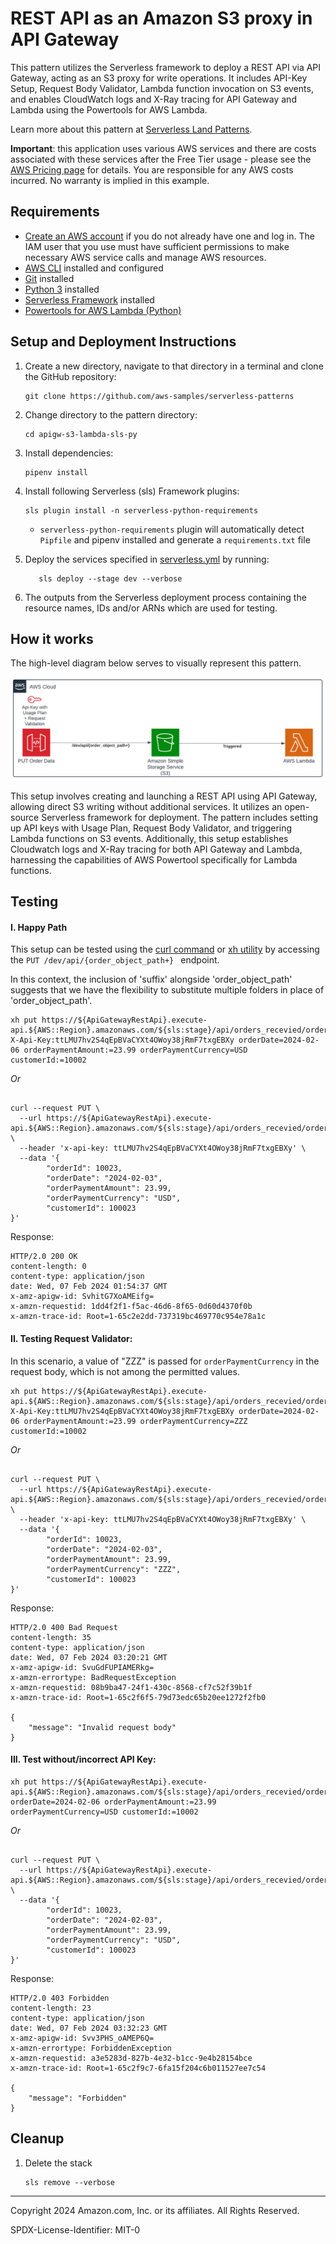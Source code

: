 # REST API as an Amazon S3 proxy in API Gateway

This pattern utilizes the Serverless framework to deploy a REST API via API Gateway, acting as an S3 proxy for write operations. 
It includes API-Key Setup, Request Body Validator, Lambda function invocation on S3 events, and enables CloudWatch logs and X-Ray tracing for API Gateway and Lambda using the Powertools for AWS Lambda.

Learn more about this pattern
at [Serverless Land Patterns](https://serverlessland.com/patterns/apigw-s3-lambda-sls-py).

**Important**: this application uses various AWS services and there are costs associated with these services after the Free
Tier usage - please see the [AWS Pricing page](https://aws.amazon.com/pricing/) for details. You are responsible for any
AWS costs incurred. No warranty is implied in this example.

## Requirements

* [Create an AWS account](https://portal.aws.amazon.com/gp/aws/developer/registration/index.html) if you do not already
  have one and log in. The IAM user that you use must have sufficient permissions to make necessary AWS service calls
  and manage AWS resources.
* [AWS CLI](https://docs.aws.amazon.com/cli/latest/userguide/install-cliv2.html) installed and configured
* [Git](https://git-scm.com/book/en/v2/Getting-Started-Installing-Git) installed
* [Python 3](https://www.python.org/downloads/) installed
* [Serverless Framework](https://www.serverless.com/framework/docs/getting-started) installed
* [Powertools for AWS Lambda (Python)](https://docs.powertools.aws.dev/lambda/python/latest/)

## Setup and Deployment Instructions

1. Create a new directory, navigate to that directory in a terminal and clone the GitHub repository:
    ```commandline
    git clone https://github.com/aws-samples/serverless-patterns
    ```
2. Change directory to the pattern directory:
    ```commandline
    cd apigw-s3-lambda-sls-py
    ```
3. Install dependencies:
    ```commandline
    pipenv install
    ```
4. Install following Serverless (sls) Framework plugins:
    ```commandline
    sls plugin install -n serverless-python-requirements
    ```
   - `serverless-python-requirements` plugin will automatically detect `Pipfile` and pipenv installed and generate a `requirements.txt` file

5. Deploy the services specified in [serverless.yml](./serverless-compose.yml) by running:
   ```commandline
      sls deploy --stage dev --verbose
   ```
6. The outputs from the Serverless deployment process containing the resource names, IDs and/or ARNs which are used for
   testing.


## How it works

The high-level diagram below serves to visually represent this pattern.

![apigw-s3-lambda-sls-py.png](./docs/apigw-s3-lambda-sls-py.png)

This setup involves creating and launching a REST API using API Gateway, allowing direct S3 writing without additional services. 
It utilizes an open-source Serverless framework for deployment. The pattern includes setting up API keys with Usage Plan, Request Body Validator, and triggering Lambda functions on S3 events.
Additionally, this setup establishes Cloudwatch logs and X-Ray tracing for both API Gateway and Lambda, harnessing the capabilities of AWS Powertool specifically for Lambda functions.

## Testing

#### I. Happy Path

This setup can be tested using the [curl command](https://github.com/curl/curl/blob/master/docs/MANUAL.md) or  [xh utility](https://github.com/ducaale/xh)  by accessing the `PUT /dev/api/{order_object_path+}
` endpoint. 

In this context, the inclusion of 'suffix' alongside 'order_object_path' suggests that we have the flexibility to substitute multiple folders in place of 'order_object_path'.

```commandline
xh put https://${ApiGatewayRestApi}.execute-api.${AWS::Region}.amazonaws.com/${sls:stage}/api/orders_recevied/order001.json X-Api-Key:ttLMU7hv2S4qEpBVaCYXt4OWoy38jRmF7txgEBXy orderDate=2024-02-06 orderPaymentAmount:=23.99 orderPaymentCurrency=USD customerId:=10002
```
_Or_
```commandline

curl --request PUT \
  --url https://${ApiGatewayRestApi}.execute-api.${AWS::Region}.amazonaws.com/${sls:stage}/api/orders_recevied/order001.json \
  --header 'x-api-key: ttLMU7hv2S4qEpBVaCYXt4OWoy38jRmF7txgEBXy' \
  --data '{
		"orderId": 10023,
		"orderDate": "2024-02-03",
		"orderPaymentAmount": 23.99,
		"orderPaymentCurrency": "USD",
		"customerId": 100023
}'
```
Response:

```commandline
HTTP/2.0 200 OK
content-length: 0
content-type: application/json
date: Wed, 07 Feb 2024 01:54:37 GMT
x-amz-apigw-id: SvhitG7XoAMEifg=
x-amzn-requestid: 1dd4f2f1-f5ac-46d6-8f65-0d60d4370f0b
x-amzn-trace-id: Root=1-65c2e2dd-737319bc469770c954e78a1c

```

#### II. Testing Request Validator:
In this scenario, a value of "ZZZ" is passed for `orderPaymentCurrency` in the request body, which is not among the permitted values.

```commandline
xh put https://${ApiGatewayRestApi}.execute-api.${AWS::Region}.amazonaws.com/${sls:stage}/api/orders_recevied/order001.json X-Api-Key:ttLMU7hv2S4qEpBVaCYXt4OWoy38jRmF7txgEBXy orderDate=2024-02-06 orderPaymentAmount:=23.99 orderPaymentCurrency=ZZZ customerId:=10002
```
_Or_
```commandline

curl --request PUT \
  --url https://${ApiGatewayRestApi}.execute-api.${AWS::Region}.amazonaws.com/${sls:stage}/api/orders_recevied/order001.json \
  --header 'x-api-key: ttLMU7hv2S4qEpBVaCYXt4OWoy38jRmF7txgEBXy' \
  --data '{
		"orderId": 10023,
		"orderDate": "2024-02-03",
		"orderPaymentAmount": 23.99,
		"orderPaymentCurrency": "ZZZ",
		"customerId": 100023
}'
```
Response:

```commandline
HTTP/2.0 400 Bad Request
content-length: 35
content-type: application/json
date: Wed, 07 Feb 2024 03:20:21 GMT
x-amz-apigw-id: SvuGdFUPIAMERkg=
x-amzn-errortype: BadRequestException
x-amzn-requestid: 08b9ba47-24f1-430c-8568-cf7c52f39b1f
x-amzn-trace-id: Root=1-65c2f6f5-79d73edc65b20ee1272f2fb0

{
    "message": "Invalid request body"
}
```

#### III. Test without/incorrect API Key:
```commandline
xh put https://${ApiGatewayRestApi}.execute-api.${AWS::Region}.amazonaws.com/${sls:stage}/api/orders_recevied/order001.json orderDate=2024-02-06 orderPaymentAmount:=23.99 orderPaymentCurrency=USD customerId:=10002
```
_Or_
```commandline

curl --request PUT \
  --url https://${ApiGatewayRestApi}.execute-api.${AWS::Region}.amazonaws.com/${sls:stage}/api/orders_recevied/order001.json \
  --data '{
		"orderId": 10023,
		"orderDate": "2024-02-03",
		"orderPaymentAmount": 23.99,
		"orderPaymentCurrency": "USD",
		"customerId": 100023
}'
```
Response:

```commandline
HTTP/2.0 403 Forbidden
content-length: 23
content-type: application/json
date: Wed, 07 Feb 2024 03:32:23 GMT
x-amz-apigw-id: Svv3PHS_oAMEP6Q=
x-amzn-errortype: ForbiddenException
x-amzn-requestid: a3e5283d-827b-4e32-b1cc-9e4b28154bce
x-amzn-trace-id: Root=1-65c2f9c7-6fa15f204c6b011527ee7c54

{
    "message": "Forbidden"
}
```

## Cleanup

1. Delete the stack
    ```commandline
    sls remove --verbose
    ```
----
Copyright 2024 Amazon.com, Inc. or its affiliates. All Rights Reserved.

SPDX-License-Identifier: MIT-0
